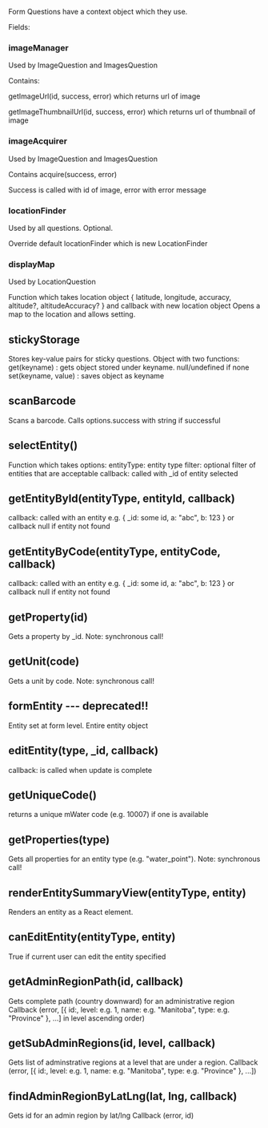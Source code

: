 Form Questions have a context object which they use.

Fields:

### imageManager

Used by ImageQuestion and ImagesQuestion

Contains:

getImageUrl(id, success, error) which returns url of image 

getImageThumbnailUrl(id, success, error) which returns url of thumbnail of image 

### imageAcquirer

Used by ImageQuestion and ImagesQuestion

Contains acquire(success, error)

Success is called with id of image, error with error message

### locationFinder

Used by all questions. Optional.

Override default locationFinder which is new LocationFinder

### displayMap

Used by LocationQuestion

Function which takes location object { latitude, longitude, accuracy, altitude?, altitudeAccuracy? } and callback with new location object
Opens a map to the location and allows setting.

## stickyStorage

Stores key-value pairs for sticky questions. Object with two functions:
get(keyname) : gets object stored under keyname. null/undefined if none
set(keyname, value) : saves object as keyname

## scanBarcode

Scans a barcode. Calls options.success with string if successful

## selectEntity(<options>)

Function which takes options:
entityType: entity type
filter: optional filter of entities that are acceptable
callback: called with _id of entity selected

## getEntityById(entityType, entityId, callback)

callback: called with an entity e.g. { _id: some id, a: "abc", b: 123 } or callback null if entity not found

## getEntityByCode(entityType, entityCode, callback)

callback: called with an entity e.g. { _id: some id, a: "abc", b: 123 } or callback null if entity not found

## getProperty(id)

Gets a property by _id. Note: synchronous call!

## getUnit(code)

Gets a unit by code. Note: synchronous call!

## formEntity --- deprecated!!

Entity set at form level. Entire entity object

## editEntity(type, _id, callback)

callback: is called when update is complete

## getUniqueCode()

returns a unique mWater code (e.g. 10007) if one is available

## getProperties(type)

Gets all properties for an entity type (e.g. "water_point"). Note: synchronous call!

## renderEntitySummaryView(entityType, entity)

Renders an entity as a React element.

## canEditEntity(entityType, entity)

True if current user can edit the entity specified

## getAdminRegionPath(id, callback)

Gets complete path (country downward) for an administrative region
Callback (error, [{ id:, level: e.g. 1, name: e.g. "Manitoba", type: e.g. "Province" }, ...] in level ascending order)
    
## getSubAdminRegions(id, level, callback)

Gets list of adminstrative regions at a level that are under a region. 
Callback (error, [{ id:, level: e.g. 1, name: e.g. "Manitoba", type: e.g. "Province" }, ...])

## findAdminRegionByLatLng(lat, lng, callback)

Gets id for an admin region by lat/lng
Callback (error, id)
